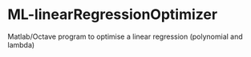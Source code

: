 # ML-linearRegressionOptimizer
Matlab/Octave program to optimise a linear regression (polynomial and lambda)
